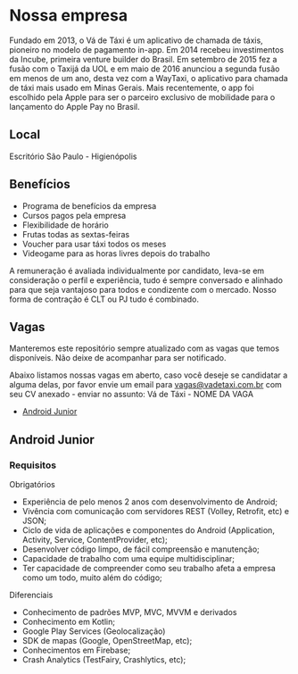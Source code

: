 # Nossa empresa

Fundado em 2013, o Vá de Táxi é um aplicativo de chamada de táxis, pioneiro no modelo de pagamento in-app. Em 2014 recebeu investimentos da Incube, primeira venture builder do Brasil. Em setembro de 2015 fez a fusão com o Taxijá da UOL e em maio de 2016 anunciou a segunda fusão em menos de um ano, desta vez com a WayTaxi, o aplicativo para chamada de táxi mais usado em Minas Gerais. Mais recentemente, o app foi escolhido pela Apple para ser o parceiro exclusivo de mobilidade para o lançamento do Apple Pay no Brasil.

## Local

Escritório São Paulo - Higienópolis

## Benefícios

- Programa de benefícios da empresa
- Cursos pagos pela empresa
- Flexibilidade de horário
- Frutas todas as sextas-feiras
- Voucher para usar táxi todos os meses
- Videogame para as horas livres depois do trabalho

A remuneração é avaliada individualmente por candidato, leva-se em consideração o perfil e experiência, tudo é sempre conversado e alinhado para que seja vantajoso para todos e condizente com o mercado. Nosso forma de contração é CLT ou PJ tudo é combinado.


## Vagas

Manteremos este repositório sempre atualizado com as vagas que temos disponíveis. Não deixe de acompanhar para ser notificado.

Abaixo listamos nossas vagas em aberto, caso você deseje se candidatar a alguma delas, por favor envie um email para vagas@vadetaxi.com.br com seu CV anexado - enviar no assunto: Vá de Táxi - NOME DA VAGA


* [Android Junior](#android-junior)


 ## Android Junior

 ### Requisitos
Obrigatórios
- Experiência de pelo menos 2 anos com desenvolvimento de Android;
- Vivência com comunicação com servidores REST (Volley, Retrofit, etc) e JSON;
- Ciclo de vida de aplicações e componentes do Android (Application, Activity, Service, ContentProvider, etc);
- Desenvolver código limpo, de fácil compreensão e manutenção;
- Capacidade de trabalho com uma equipe multidisciplinar;
- Ter capacidade de compreender como seu trabalho afeta a empresa como um todo, muito além do código;

Diferenciais
- Conhecimento de padrões MVP, MVC, MVVM e derivados
- Conhecimento em Kotlin;
- Google Play Services (Geolocalização)
- SDK de mapas (Google, OpenStreetMap, etc);
- Conhecimentos em Firebase;
- Crash Analytics (TestFairy, Crashlytics, etc);


